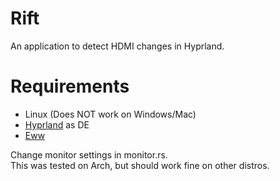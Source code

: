 # Rift
An application to detect HDMI changes in Hyprland.

# Requirements
- Linux (Does NOT work on Windows/Mac)
- [Hyprland](https://github.com/hyprwm/Hyprland) as DE
- [Eww](https://github.com/elkowar/eww)

Change monitor settings in monitor.rs. \
This was tested on Arch, but should work fine on other distros.
